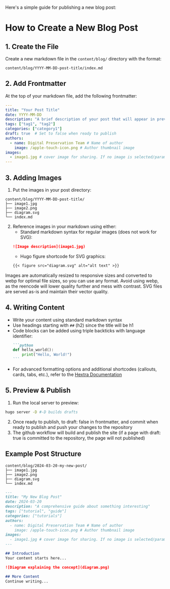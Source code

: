 Here's a simple guide for publishing a new blog post:

# How to Create a New Blog Post

## 1. Create the File
Create a new markdown file in the `content/blog/` directory with the format:
```
content/blog/YYYY-MM-DD-post-title/index.md
```

## 2. Add Frontmatter
At the top of your markdown file, add the following frontmatter:
```yaml
---
title: "Your Post Title"
date: YYYY-MM-DD
description: "A brief description of your post that will appear in previews and meta tags"
tags: ["tag1", "tag2"]
categories: ["category1"]
draft: true  # Set to false when ready to publish
authors: 
  - name: Digital Preservation Team # Name of author
    image: /apple-touch-icon.png # Author thumbnail image
images: 
  - image1.jpg # cover image for sharing. If no image is selected/parameter is not used, the image of our datacenter will be used
---
```

## 3. Adding Images
1. Put the images in your post directory:
```
content/blog/YYYY-MM-DD-post-title/
├── image1.jpg
├── image2.png
├── diagram.svg
└── index.md
```

2. Reference images in your markdown using either:
   - Standard markdown syntax for regular images (does not work for SVG):
   ```markdown
   ![Image description](image1.jpg)
   ```
   - Hugo figure shortcode for SVG graphics:
   ```markdown
   {{< figure src="diagram.svg" alt="alt text" >}}
   ```

Images are automatically resized to responsive sizes and converted to webp for optimal file sizes, so you can use any format. Avoid using webp, as the reencode will lower quality further and mess with contrast. SVG files are served as-is and maintain their vector quality.

## 4. Writing Content
- Write your content using standard markdown syntax
- Use headings starting with `##` (h2) since the title will be h1
- Code blocks can be added using triple backticks with language identifier:
  ````markdown
  ```python
  def hello_world():
      print("Hello, World!")
  ```
  ````
- For advanced formatting options and additional shortcodes (callouts, cards, tabs, etc.), refer to the [Hextra Documentation](https://imfing.github.io/hextra/docs/guide/)

## 5. Preview & Publish
1. Run the local server to preview:
```bash
hugo server -D #-D builds drafts
```
2. Once ready to publish, to draft: false in frontmatter, and commit when ready to publish and push your changes to the repository
3. The github workflow will build and publish the site (if a page with draft: true is committed to the repository, the page will not published)

## Example Post Structure
```
content/blog/2024-03-20-my-new-post/
├── image1.jpg
├── image2.png
├── diagram.svg
└── index.md
```

```markdown:content/blog/2024-03-20-my-new-post/index.md
---
title: "My New Blog Post"
date: 2024-03-20
description: "A comprehensive guide about something interesting"
tags: ["tutorial", "guide"]
categories: ["tutorials"]
authors: 
  - name: Digital Preservation Team # Name of author
    image: /apple-touch-icon.png # Author thumbnail image
images: 
  - image1.jpg # cover image for sharing. If no image is selected/parameter is not used, the image of our datacenter will be used
---

## Introduction
Your content starts here...

![Diagram explaining the concept](diagram.png)

## More Content
Continue writing...
```
